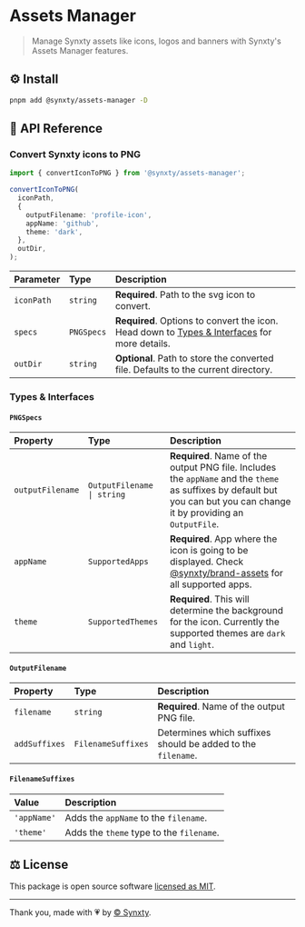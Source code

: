 # Assets Manager

> Manage Synxty assets like icons, logos and banners with Synxty's Assets Manager features.

## ⚙️ Install

```bash
pnpm add @synxty/assets-manager -D
```

## 📖 API Reference

### Convert Synxty icons to PNG

```typescript
import { convertIconToPNG } from '@synxty/assets-manager';

convertIconToPNG(
  iconPath,
  {
    outputFilename: 'profile-icon',
    appName: 'github',
    theme: 'dark',
  },
  outDir,
);
```

| Parameter  | Type       | Description                                                                                                        |
| :--------- | :--------- | :----------------------------------------------------------------------------------------------------------------- |
| `iconPath` | `string`   | **Required**. Path to the svg icon to convert.                                                                     |
| `specs`    | `PNGSpecs` | **Required**. Options to convert the icon. Head down to [Types & Interfaces](#types--interfaces) for more details. |
| `outDir`   | `string`   | **Optional**. Path to store the converted file. Defaults to the current directory.                                 |

### Types & Interfaces

#### `PNGSpecs`

| Property         | Type                       | Description                                                                                                                                                                                  |
| :--------------- | :------------------------- | :------------------------------------------------------------------------------------------------------------------------------------------------------------------------------------------- |
| `outputFilename` | `OutputFilename \| string` | **Required**. Name of the output PNG file. Includes the `appName` and the `theme` as suffixes by default but you can but you can change it by providing an `OutputFile`.                     |
| `appName`        | `SupportedApps`            | **Required**. App where the icon is going to be displayed. Check [@synxty/brand-assets](https://github.com/synxty/core/tree/main/sirius/brand-assets#supported-apps) for all supported apps. |
| `theme`          | `SupportedThemes`          | **Required**. This will determine the background for the icon. Currently the supported themes are `dark` and `light`.                                                                        |

#### `OutputFilename`

| Property      | Type               | Description                                                  |
| :------------ | :----------------- | :----------------------------------------------------------- |
| `filename`    | `string`           | **Required**. Name of the output PNG file.                   |
| `addSuffixes` | `FilenameSuffixes` | Determines which suffixes should be added to the `filename`. |

#### `FilenameSuffixes`

| Value       | Description                              |
| :---------- | :--------------------------------------- |
| `'appName'` | Adds the `appName` to the `filename`.    |
| `'theme'`   | Adds the `theme` type to the `filename`. |

## ⚖️ License

This package is open source software [licensed as MIT](LICENSE).

---

Thank you, made with 💗 by [&copy; Synxty](https://github.com/synxty).
